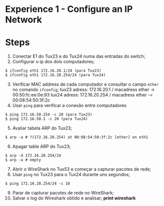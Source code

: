 # Experience 1 - Configure an IP Network


# Steps

1. Conectar E1 do Tux23 e do Tux24 numa das entradas do switch;
2. Configurar o ip dos dois computadores;
```
$ ifconfig eth1 172.16.20.1/24 (para Tux23)
$ ifconfig eth1 172.16.20.254/24 (para Tux24)
```
3. Verificar MAC address de cada computador e consultar o campo  `ether`  no comando  `ifconfig`;
tux23 adress: 172.16.20.1 / macadress ether -> 00:50:fc:ee:0e:93
tux24 adress: 172.16.20.254 / macadress ether -< 00:08:54:50:3f:2c
4. Usar `ping` para verificar a conexão entre computadores
```
$ ping 172.16.50.254 -c 20 (para Tux23)
$ ping 172.16.50.1 -c 20 (para Tux24)
```
5. Avaliar tabela ARP do Tux23;
```
$ arp -a # ?(172.16.20.254) at 00:08:54:50:3f:2c [ether] on eth1
```
6. Apagar table ARP do Tux23;
```
$ arp -d 172.16.20.254/24
$ arp -a # empty
```
7.  Abrir o WireShark no Tux53 e começar a capturar pacotes de rede;
8. Usar `ping` no Tux23 para o Tux24 durante uns segundos;
```
$ ping 172.16.20.254/24 -c 10
```
9.  Parar de capturar pacotes de rede no WireShark;
10. Salvar o log do Wireshark obtido e analisar;
**print wireshark**
